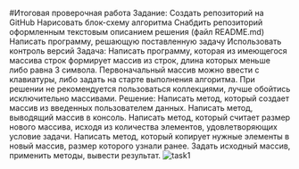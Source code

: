 #Итоговая проверочная работа
Задание:
Создать репозиторий на GitHub
Нарисовать блок-схему алгоритма
Снабдить репозиторий оформленным текстовым описанием решения (файл README.md)
Написать программу, решающую поставленную задачу
Использовать контроль версий
Задача:
Написать программу, которая из имеющегося массива строк формирует массив из строк, длина которых меньше либо равна 3 символа. Первоначальный массив можно ввести с клавиатуры, либо задать на старте выполнения алгоритма. При решении не рекомендуется пользоваться коллекциями, лучше обойтись исключительно массивами.
Решение:
Написать метод, который создает массив из введенных пользователем данных.
Написать метод, выводящий массив в консоль.
Написать метод, который считает размер нового массива, исходя из количества элементов, удовлетворяющих условие задачи.
Написать метод, который копирует нужные элементы в новый массив, размер которого узнали ранее.
Задать исходный массив, применить методы, вывести результат.
![task1](https://user-images.githubusercontent.com/70205890/201836744-f635ff98-2924-410c-9d50-0d05edce2c4f.jpg)
